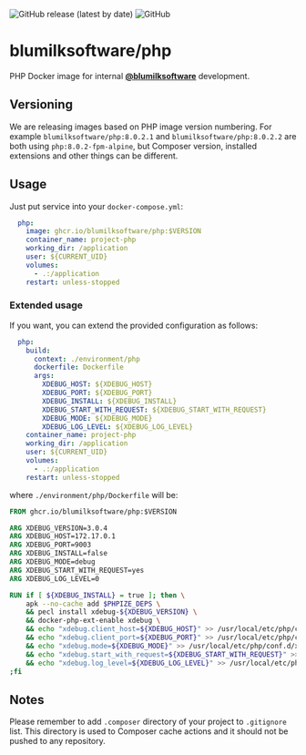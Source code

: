 ![GitHub release (latest by date)](https://img.shields.io/github/v/release/blumilksoftware/php?style=for-the-badge) ![GitHub](https://img.shields.io/github/license/blumilksoftware/php?style=for-the-badge)

# blumilksoftware/php
PHP Docker image for internal **[@blumilksoftware](https://github.com/blumilksoftware)** development.

## Versioning
We are releasing images based on PHP image version numbering. For example `blumilksoftware/php:8.0.2.1` and `blumilksoftware/php:8.0.2.2` are both using `php:8.0.2-fpm-alpine`, but Composer version, installed extensions and other things can be different.

## Usage
Just put service into your `docker-compose.yml`:
```yaml
  php:
    image: ghcr.io/blumilksoftware/php:$VERSION
    container_name: project-php
    working_dir: /application
    user: ${CURRENT_UID}
    volumes:
      - .:/application
    restart: unless-stopped
```

### Extended usage
If you want, you can extend the provided configuration as follows:
```yaml
  php:
    build:
      context: ./environment/php
      dockerfile: Dockerfile
      args:
        XDEBUG_HOST: ${XDEBUG_HOST}
        XDEBUG_PORT: ${XDEBUG_PORT}
        XDEBUG_INSTALL: ${XDEBUG_INSTALL}
        XDEBUG_START_WITH_REQUEST: ${XDEBUG_START_WITH_REQUEST}
        XDEBUG_MODE: ${XDEBUG_MODE}
        XDEBUG_LOG_LEVEL: ${XDEBUG_LOG_LEVEL}
    container_name: project-php
    working_dir: /application
    user: ${CURRENT_UID}
    volumes:
      - .:/application
    restart: unless-stopped
```

where `./environment/php/Dockerfile` will be:
```dockerfile
FROM ghcr.io/blumilksoftware/php:$VERSION

ARG XDEBUG_VERSION=3.0.4
ARG XDEBUG_HOST=172.17.0.1
ARG XDEBUG_PORT=9003
ARG XDEBUG_INSTALL=false
ARG XDEBUG_MODE=debug
ARG XDEBUG_START_WITH_REQUEST=yes
ARG XDEBUG_LOG_LEVEL=0

RUN if [ ${XDEBUG_INSTALL} = true ]; then \
    apk --no-cache add $PHPIZE_DEPS \
    && pecl install xdebug-${XDEBUG_VERSION} \
    && docker-php-ext-enable xdebug \
    && echo "xdebug.client_host=${XDEBUG_HOST}" >> /usr/local/etc/php/conf.d/xdebug.ini \
    && echo "xdebug.client_port=${XDEBUG_PORT}" >> /usr/local/etc/php/conf.d/xdebug.ini \
    && echo "xdebug.mode=${XDEBUG_MODE}" >> /usr/local/etc/php/conf.d/xdebug.ini \
    && echo "xdebug.start_with_request=${XDEBUG_START_WITH_REQUEST}" >> /usr/local/etc/php/conf.d/xdebug.ini \
    && echo "xdebug.log_level=${XDEBUG_LOG_LEVEL}" >> /usr/local/etc/php/conf.d/docker-php-ext-xdebug.ini \
;fi
```

## Notes
Please remember to add `.composer` directory of your project to `.gitignore` list. This directory is used to Composer cache actions and it should not be pushed to any repository.
